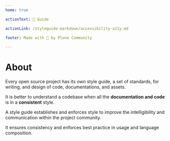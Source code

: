 ```yaml
---
home: true

actionText: 📝 Guide

actionLink: /styleguide-markdown/accessibility-a11y.md

footer: Made with 💚 by Plone Community

---
```


# About

Every open source project has its own style guide, a set of standards, for writing, and design of code, documentations, and assets.

It is better to understand a codebase when all the **documentation and code** is in a **consistent** style.

A style guide establishes and enforces style to improve the intelligibility and communication within the project community.

It ensures consistency and enforces best practice in usage and language composition.
